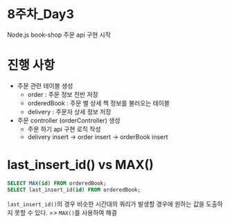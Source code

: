 # 8주차_Day3
Node.js book-shop 주문 api 구현 시작

# 진행 사항
- 주문 관련 테이블 생성 
  - order : 주문 정보 전반 저장
  - orderedBook : 주문 별 상세 책 정보를 불러오는 테이블
  - delivery : 주문자 상세 정보 저장 
- 주문 controller (orderController) 생성
  - 주문 하기 api 구현 로직 작성
  - delivery insert → order insert → orderBook insert

# last_insert_id() vs MAX()

```sql
SELECT MAX(id) FROM orderedBook;
SELECT last_insert_id(id) FROM orderedBook;

```
`last_insert_id()`의 경우 비슷한 시간대의 쿼리가 발생할 경우에 원하는 값을 도출하지 못할 수 있다. => `MAX()`를 사용하여 해결